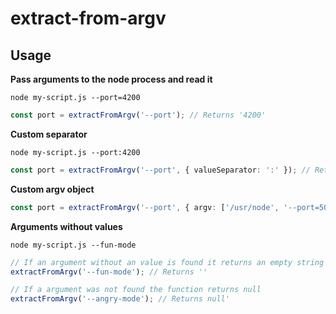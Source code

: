 # extract-from-argv

## Usage

**Pass arguments to the node process and read it**

```node my-script.js --port=4200```
```ts
const port = extractFromArgv('--port'); // Returns '4200'
```

**Custom separator**

```node my-script.js --port:4200```
```ts
const port = extractFromArgv('--port', { valueSeparator: ':' }); // Returns '4200'
```
**Custom argv object**
```ts
const port = extractFromArgv('--port', { argv: ['/usr/node', '--port=5000'] }); // Returns '5000'
```

**Arguments without values**

```node my-script.js --fun-mode```
```ts
// If an argument without an value is found it returns an empty string
extractFromArgv('--fun-mode'); // Returns ''

// If a argument was not found the function returns null
extractFromArgv('--angry-mode'); // Returns null'
```
